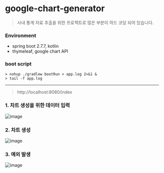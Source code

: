 # google-chart-generator

> 사내 통계 자료 추출을 위한 프로젝트로 많은 부분이 하드 코딩 되어 있습니다.

### Environment

- spring boot 2.7.7, kotlin
- thymeleaf, google chart API

### boot script

```shell
> nohup ./gradlew bootRun > app.log 2>&1 &
> tail -f app.log
```

---

> http://localhost:8080/index

### 1. 차트 생성을 위한 데이터 입력

![image](https://user-images.githubusercontent.com/55722186/210039683-f8f1a106-db3f-4595-9bc2-ab799f71549b.png)

### 2. 차트 생성

![image](https://user-images.githubusercontent.com/55722186/210039751-25e81d7d-1353-4d9a-b4a2-6f75e9666ab5.png)

### 3. 예외 발생

![image](https://user-images.githubusercontent.com/55722186/210039776-5ef45482-a03a-4c5c-b805-9019e6cb36ae.png)
